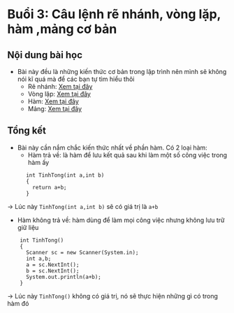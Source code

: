 # Buổi 3: Câu lệnh rẽ nhánh, vòng lặp, hàm ,mảng cơ bản
## Nội dung bài học
- Bài này đều là những kiến thức cơ bản trong lập trình nên mình sẽ không nói kĩ quá mà để các bạn tự tìm hiểu thôi
  - Rẽ nhánh: [Xem tại đây](https://www.w3schools.com/java/java_switch.asp)
  - Vòng lặp: [Xem tại đây](https://o7planning.org/vi/11563/vong-lap-trong-java)
  - Hàm: [Xem tại đây](https://vietjack.com/java/phuong_thuc_trong_java.jsp)
  - Mảng: [Xem tại đây](https://o7planning.org/vi/11567/mang-array-trong-java)
## Tổng kết
- Bài này cần nắm chắc kiến thức nhất về phần hàm. Có 2 loại hàm:
  - Hàm trả về: là hàm để lưu kết quả sau khi làm một số công việc trong hàm ấy
```   
      int TinhTong(int a,int b)
      {
        return a+b;
      }
```
 -> Lúc này `TinhTong(int a,int b)` sẽ có giá trị là `a+b`
  - Hàm không trả về: hàm dùng để làm mọi công việc nhưng không lưu trữ giữ liệu
```   
    int TinhTong()
    {
      Scanner sc = new Scanner(System.in);
      int a,b;
      a = sc.NextInt();
      b = sc.NextInt();
      System.out.println(a+b);
    }
```
-> Lúc này `TinhTong()` không có giá trị, nó sẽ thực hiện những gì có trong hàm đó
  
